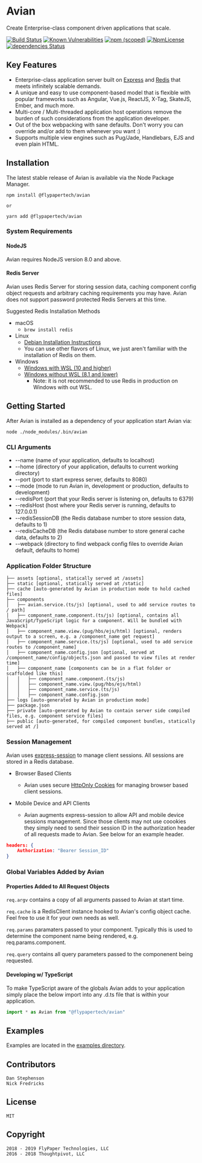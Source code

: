 # Avian

Create Enterprise-class component driven applications that scale.

[![Build Status](https://travis-ci.org/flypapertech/avian.svg?branch=master)](https://travis-ci.org/flypapertech/avian)
[![Known Vulnerabilities](https://snyk.io/test/github/flypapertech/avian/badge.svg)](https://snyk.io/test/github/flypapertech/avian)
[![npm (scoped)](https://img.shields.io/npm/v/@flypapertech/avian.svg)](https://www.npmjs.com/package/@flypapertech/avian)
[![NpmLicense](https://img.shields.io/npm/l/@flypapertech/avian.svg)](https://github.com/flypapertech/avian/blob/master/LICENSE)
[![dependencies Status](https://david-dm.org/flypapertech/avian/status.svg)](https://david-dm.org/flypapertech/avian)

## Key Features

- Enterprise-class application server built on [Express](https://github.com/expressjs/express) and [Redis](https://redislabs.com/) that meets infinitely scalable demands.
- A unique and easy to use component-based model that is flexible with popular frameworks such as Angular, Vue.js, ReactJS, X-Tag, SkateJS, Ember, and much more.
- Multi-core / Multi-threaded application host operations remove the burden of such considerations from the application developer.
- Out of the box webpacking with sane defaults.  Don't worry you can override and/or add to them whenever you want :)
- Supports multiple view engines such as Pug/Jade, Handlebars, EJS and even plain HTML.

## Installation

The latest stable release of Avian is available via the Node Package Manager.

    npm install @flypapertech/avian

    or

    yarn add @flypapertech/avian

### System Requirements

#### NodeJS

Avian requires NodeJS version 8.0 and above.

#### Redis Server

Avian uses Redis Server for storing session data, caching component config object requests and arbitrary caching requirements you may have.  Avian does not support password protected Redis Servers at this time.

Suggested Redis Installation Methods

- macOS
  - `brew install redis`
- Linux
  - [Debian Installation Instructions](https://www.digitalocean.com/community/tutorials/how-to-install-and-secure-redis-on-ubuntu-18-04)
  - You can use other flavors of Linux, we just aren't familiar with the installation of Redis on them.
- Windows
  - [Windows with WSL (10 and higher)](https://redislabs.com/blog/redis-on-windows-10/)
  - [Windows without WSL (8.1 and lower)](https://redislabs.com/blog/redis-on-windows-8-1-and-previous-versions/)
    - Note: it is not recommended to use Redis in production on Windows with out WSL.

## Getting Started

After Avian is installed as a dependency of your application start Avian via:

    node ./node_modules/.bin/avian

### CLI Arguments

- --name (name of your application, defaults to localhost)
- --home (directory of your application, defaults to current working directory)
- --port (port to start express server, defaults to 8080)
- --mode (mode to run Avian in, development or production, defaults to development)
- --redisPort (port that your Redis server is listening on, defaults to 6379)
- --redisHost (host where your Redis server is running, defaults to 127.0.0.1)
- --redisSessionDB (the Redis database number to store session data, defaults to 1)
- --redisCacheDB (the Redis database number to store general cache data, defaults to 2)
- --webpack (directory to find webpack config files to override Avian default, defaults to home)

### Application Folder Structure

    ├── assets [optional, statically served at /assets]
    ├── static [optional, statically served at /static]
    ├── cache [auto-generated by Avian in production mode to hold cached files]
    ├── components
    │   ├── avian.service.(ts/js) [optional, used to add service routes to / path]
    │   ├── component_name.component.(ts/js) [optional, contains all JavaScript/TypeScript logic for a component. Will be bundled with Webpack]
    │   ├── component_name.view.(pug/hbs/ejs/html) [optional, renders output to a screen, e.g. a /component_name get request]
    │   ├── component_name.service.(ts/js) [optional, used to add service routes to /component_name]
    │   ├── component_name.config.json [optional, served at /component_name/config/objects.json and passed to view files at render time]
    │   ├── component_name [components can be in a flat folder or scaffolded like this]
    │   │   ├── component_name.component.(ts/js)
    │   │   ├── component_name.view.(pug/hbs/ejs/html)
    │   │   ├── component_name.service.(ts/js)
    │   │   ├── component_name.config.json
    ├── logs [auto-generated by Avian in production mode]
    ├── package.json
    ├── private [auto-generated by Avian to contain server side compiled files, e.g. component service files]
    ├── public [auto-generated, for compiled component bundles, statically served at /]

### Session Management

Avian uses [express-session](https://github.com/expressjs/session) to manage client sessions. All sessions are stored in a Redis database.

- Browser Based Clients
  - Avian uses secure [HttpOnly Cookies](https://developer.mozilla.org/en-US/docs/Web/HTTP/Cookies#Secure_and_HttpOnly_cookies) for managing browser based client sessions.

- Mobile Device and API Clients
  - Avian augments express-session to allow API and mobile device sessions management.  Since those clients may not use coookies they simply need to send their session ID in the authorization header of all requests made to Avian. See below for an example header.

```json
headers: {
    Authorization: "Bearer Session_ID"
}
```

### Global Variables Added by Avian

#### Properties Added to All Request Objects

`req.argv` contains a copy of all arguments passed to Avian at start time.

`req.cache` is a RedisClient instance hooked to Avian's config object cache. Feel free to use it for your own needs as well.

`req.params` paramaters passed to your component. Typically this is used to determine the component name being rendered, e.g. req.params.component.

`req.query` contains all query parameters passed to the componenent being requested.

#### Developing w/ TypeScript

To make TypeScript aware of the globals Avian adds to your application simply place the below import into any .d.ts file that is within your application.

```typescript
import * as Avian from "@flypapertech/avian"
```

## Examples

Examples are located in the [examples directory](https://github.com/flypapertech/avian/tree/master/examples).

## Contributors

    Dan Stephenson
    Nick Fredricks

## License

    MIT

## Copyright

    2018 - 2019 FlyPaper Technologies, LLC
    2016 - 2018 Thoughtpivot, LLC
